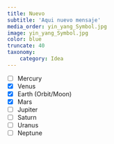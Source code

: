 ```yaml
---
title: Nuevo
subtitle: 'Aqui nuevo mensaje'
media_order: yin_yang_Symbol.jpg
image: yin_yang_Symbol.jpg
color: blue
truncate: 40
taxonomy:
    category: Idea
---
```


- [ ] Mercury
- [x] Venus
- [x] Earth (Orbit/Moon)
- [x] Mars
- [ ] Jupiter
- [ ] Saturn
- [ ] Uranus
- [ ] Neptune